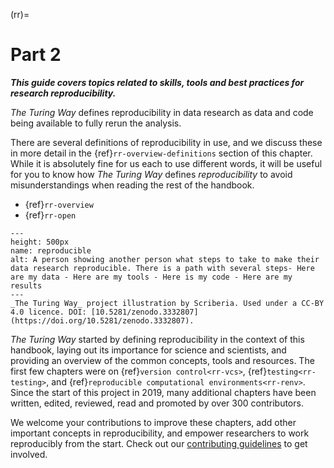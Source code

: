 (rr)=
# Part 2

***This guide covers topics related to skills, tools and best practices for research reproducibility.***

_The Turing Way_ defines reproducibility in data research as data and code being available to fully rerun the analysis.

There are several definitions of reproducibility in use, and we discuss these in more detail in the {ref}`rr-overview-definitions` section of this chapter.
While it is absolutely fine for us each to use different words, it will be useful for you to know how _The Turing Way_ defines *reproducibility* to avoid misunderstandings when reading the rest of the handbook.

- {ref}`rr-overview`
- {ref}`rr-open`

```{figure} ../figures/reproducibility.*
---
height: 500px
name: reproducible
alt: A person showing another person what steps to take to make their data research reproducible. There is a path with several steps- Here are my data - Here are my tools - Here is my code - Here are my results
---
_The Turing Way_ project illustration by Scriberia. Used under a CC-BY 4.0 licence. DOI: [10.5281/zenodo.3332807](https://doi.org/10.5281/zenodo.3332807).
```

_The Turing Way_ started by defining reproducibility in the context of this handbook, laying out its importance for science and scientists, and providing an overview of the common concepts, tools and resources.
The first few chapters were on {ref}`version control<rr-vcs>`, {ref}`testing<rr-testing>`, and {ref}`reproducible computational environments<rr-renv>`.
Since the start of this project in 2019, many additional chapters have been written, edited, reviewed, read and promoted by over 300 contributors.

We welcome your contributions to improve these chapters, add other important concepts in reproducibility, and empower researchers to work reproducibly from the start.
Check out our [contributing guidelines](https://github.com/the-turing-way/the-turing-way/blob/main/CONTRIBUTING.md) to get involved.

